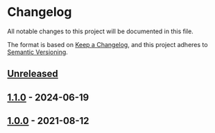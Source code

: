 # Changelog
All notable changes to this project will be documented in this file.

The format is based on [Keep a Changelog](https://keepachangelog.com/en/1.1.0/),
and this project adheres to [Semantic Versioning](https://semver.org/spec/v2.0.0.html).

## [Unreleased]

## [1.1.0] - 2024-06-19

## [1.0.0] - 2021-08-12


[Unreleased]: https://github.com/Railway-CCS/rasta-protocol/compare/v1.1.0...main
[1.1.0]: https://github.com/Railway-CCS/rasta-protocol/compare/v1.0.0...v1.1.0
[1.0.0]: https://github.com/Railway-CCS/rasta-protocol/releases/tag/v1.0.0
